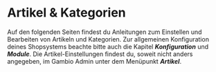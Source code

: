 # Artikel & Kategorien

Auf den folgenden Seiten findest du Anleitungen zum Einstellen und Bearbeiten von Artikeln und Kategorien. Zur allgemeinen Konfiguration deines Shopsystems beachte bitte auch die Kapitel _**Konfiguration**_ und _**Module**_. Die Artikel-Einstellungen findest du, soweit nicht anders angegeben, im Gambio Admin unter dem Menüpunkt _**Artikel**_.




